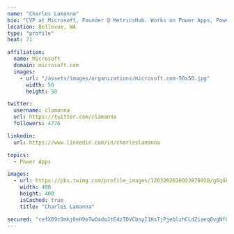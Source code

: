 ```yaml
---
name: "Charles Lamanna"
bio: "CVP at Microsoft, Founder @ MetricsHub. Works on Power Apps, Power Automate, Power Virtual Agent, Common Data Service and Dynamics 365."
location: Bellevue, WA
type: "profile"
heat: 71

affiliation:
  name: Microsoft
  domain: microsoft.com
  images:
    - url: "/assets/images/organizations/microsoft.com-50x50.jpg"
      width: 50
      height: 50

twitter:
  username: clamanna
  url: https://twitter.com/clamanna
  followers: 4776

linkedin:
  url: https://www.linkedin.com/in/charleslamanna

topics:
  - Power Apps

images:
  - url: https://pbs.twimg.com/profile_images/1263202626922876928/g6qGbHZ-_400x400.jpg
    width: 400
    height: 400
    isCached: true
    title: "Charles Lamanna"

secured: "cefX09c9mkjOeH9oTwOadoJtE4zTDVCbsyI1HsTjPjeblzhCLdZiaeq8vgNfUGotQuXGp6++/z8sTaRTaxNVxy8TfxdXhOAdghPI2B84dnOlEHK79YmE7/3HS8e7tvfEdLioFjh0XqhZVqvXR1wvHXOrVi9Uz/5Pj13S9r1Ngv6VTCOpAMb6wH1nrlirzPkExIjmoKnDCBklZ80LS9uqffEfvPzGB4aTD5pLzLmGNYk/9HycpQGBiAuVjquaK7DfTDv1AW+vHUaoiTz3KWXrASbUydgKzdyDSfLc8BdcZn0KTb5XpuFUmsJTuQKu8CHznODYhxBFMgoQ+/1Xa3by6y7isOyabTs7Gqz3fQCPOlfo6pAgwiq3qBH5Jm3/SwbTLzO9uqtpd0oawC4ILvX244/0MvcM5L7N6IMk9IwZR3A=;TabSA2tisXzgdf+lSipF8A=="
---
```


